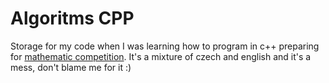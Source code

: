 # Algoritms CPP
Storage for my code when I was learning how to program in c++ preparing for [mathematic competition](https://mo.mff.cuni.cz/p/). It's a mixture of czech and english and it's a mess, don't blame me for it :)
